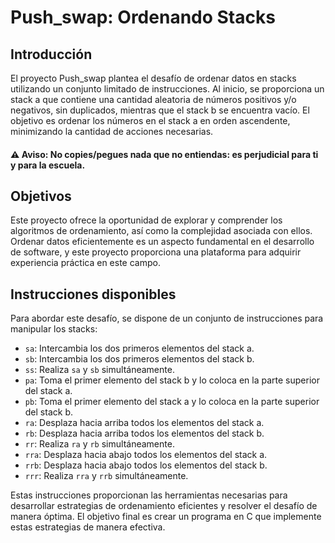 # Push_swap: Ordenando Stacks

## Introducción
El proyecto Push_swap plantea el desafío de ordenar datos en stacks utilizando un conjunto limitado de instrucciones. Al inicio, se proporciona un stack a que contiene una cantidad aleatoria de números positivos y/o negativos, sin duplicados, mientras que el stack b se encuentra vacío. El objetivo es ordenar los números en el stack a en orden ascendente, minimizando la cantidad de acciones necesarias.

#### ⚠️ Aviso: No copies/pegues nada que no entiendas: es perjudicial para ti y para la escuela.

## Objetivos
Este proyecto ofrece la oportunidad de explorar y comprender los algoritmos de ordenamiento, así como la complejidad asociada con ellos. Ordenar datos eficientemente es un aspecto fundamental en el desarrollo de software, y este proyecto proporciona una plataforma para adquirir experiencia práctica en este campo.

## Instrucciones disponibles
Para abordar este desafío, se dispone de un conjunto de instrucciones para manipular los stacks:
- `sa`: Intercambia los dos primeros elementos del stack a.
- `sb`: Intercambia los dos primeros elementos del stack b.
- `ss`: Realiza `sa` y `sb` simultáneamente.
- `pa`: Toma el primer elemento del stack b y lo coloca en la parte superior del stack a.
- `pb`: Toma el primer elemento del stack a y lo coloca en la parte superior del stack b.
- `ra`: Desplaza hacia arriba todos los elementos del stack a.
- `rb`: Desplaza hacia arriba todos los elementos del stack b.
- `rr`: Realiza `ra` y `rb` simultáneamente.
- `rra`: Desplaza hacia abajo todos los elementos del stack a.
- `rrb`: Desplaza hacia abajo todos los elementos del stack b.
- `rrr`: Realiza `rra` y `rrb` simultáneamente.

Estas instrucciones proporcionan las herramientas necesarias para desarrollar estrategias de ordenamiento eficientes y resolver el desafío de manera óptima. El objetivo final es crear un programa en C que implemente estas estrategias de manera efectiva.
